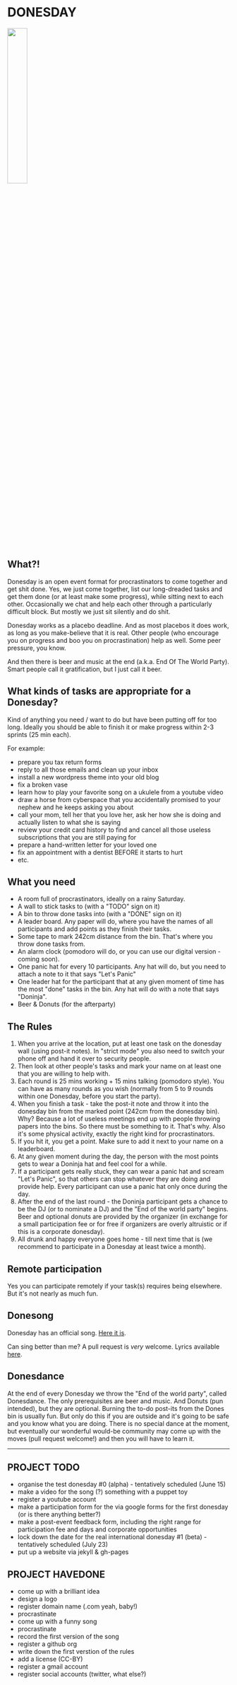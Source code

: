 # DONESDAY

<img src="https://cdn.rawgit.com/donesday/donesday/master/branding/logo.svg" width="30%" />

## What?!

Donesday is an open event format for procrastinators to come together and get shit done. Yes, we just come together, list our long-dreaded tasks and get them done (or at least make some progress), while sitting next to each other. Occasionally we chat and help each other through a particularly difficult block. But mostly we just sit silently and do shit.

Donesday works as a placebo deadline. And as most placebos it does work, as long as you make-believe that it is real. Other people (who encourage you on progress and boo you on procrastination) help as well. Some peer pressure, you know.

And then there is beer and music at the end (a.k.a. End Of The World Party). Smart people call it gratification, but I just call it beer.

## What kinds of tasks are appropriate for a Donesday?

Kind of anything you need / want to do but have been putting off for too long.
Ideally you should be able to finish it or make progress within 2-3 sprints (25 min each).

For example:

* prepare you tax return forms
* reply to all those emails and clean up your inbox
* install a new wordpress theme into your old blog
* fix a broken vase
* learn how to play your favorite song on a ukulele from a youtube video
* draw a horse from cyberspace that you accidentally promised to your nephew and he keeps asking you about
* call your mom, tell her that you love her, ask her how she is doing and actually listen to what she is saying
* review your credit card history to find and cancel all those useless subscriptions that you are still paying for
* prepare a hand-written letter for your loved one
* fix an appointment with a dentist BEFORE it starts to hurt
* etc.

## What you need

* A room full of procrastinators, ideally on a rainy Saturday.
* A wall to stick tasks to (with a "TODO" sign on it)
* A bin to throw done tasks into (with a "DONE" sign on it)
* A leader board. Any paper will do, where you have the names of all participants and add points as they finish their tasks.
* Some tape to mark 242cm distance from the bin. That's where you throw done tasks from.
* An alarm clock (pomodoro will do, or you can use our digital version - coming soon).
* One panic hat for every 10 participants. Any hat will do, but you need to attach a note to it that says "Let's Panic"
* One leader hat for the participant that at any given moment of time has the most "done" tasks in the bin. Any hat will do with a note that says "Doninja".
* Beer & Donuts (for the afterparty)

## The Rules

1. When you arrive at the location, put at least one task on the donesday wall (using post-it notes). In "strict mode" you also need to switch your phone off and hand it over to security people.
2. Then look at other people's tasks and mark your name on at least one that you are willing to help with.
3. Each round is 25 mins working + 15 mins talking (pomodoro style). You can have as many rounds as you wish (normally from 5 to 9 rounds within one Donesday, before you start the party).
4. When you finish a task - take the post-it note and throw it into the donesday bin from the marked point (242cm from the donesday bin). Why? Because a lot of useless meetings end up with people throwing papers into the bins. So there must be something to it. That's why. Also it's some physical activity, exactly the right kind for procrastinators. 
5. If you hit it, you get a point. Make sure to add it next to your name on a leaderboard.
6. At any given moment during the day, the person with the most points gets to wear a Doninja hat and feel cool for a while.
7. If a participant gets really stuck, they can wear a panic hat and scream "Let's Panic", so that others can stop whatever they are doing and provide help. Every participant can use a panic hat only once during the day. 
8. After the end of the last round - the Doninja participant gets a chance to be the DJ (or to nominate a DJ) and the "End of the world party" begins. Beer and optional donuts are provided by the organizer (in exchange for a small participation fee or for free if organizers are overly altruistic or if this is a corporate donesday).
9. All drunk and happy everyone goes home - till next time that is (we recommend to participate in a Donesday at least twice a month).

## Remote participation

Yes you can participate remotely if your task(s) requires being elsewhere. But it's not nearly as much fun.

## Donesong
Donesday has an official song. [Here it is](https://soundcloud.com/george-strakhov/donesong).

Can sing better than me? A pull request is _very_ welcome.
Lyrics available [here](https://raw.githubusercontent.com/donesday/donesday/master/song/donesong-text.md).

## Donesdance
At the end of every Donesday we throw the "End of the world party", called Donesdance.
The only prerequisites are beer and music. And Donuts (pun intended), but they are optional.
Burning the to-do post-its from the Dones bin is usually fun. But only do this if you are outside and it's going to be safe and you know what you are doing.
There is no special dance at the moment, but eventually our wonderful would-be community may come up with the moves (pull request welcome!) and then you will have to learn it.

------------------

## PROJECT TODO

* organise the test donesday #0 (alpha) - tentatively scheduled (June 15)
* make a video for the song (?) something with a puppet toy
* register a youtube account
* make a participation form for the via google forms for the first donesday (or is there anything better?)
* make a post-event feedback form, including the right range for participation fee and days and corporate opportunities
* lock down the date for the real international donesday #1 (beta) - tentatively scheduled (July 23)
* put up a website via jekyll & gh-pages

## PROJECT HAVEDONE

* come up with a brilliant idea
* design a logo
* register domain name (.com yeah, baby!)
* procrastinate
* come up with a funny song
* procrastinate
* record the first version of the song
* register a github org
* write down the first verstion of the rules
* add a license (CC-BY)
* register a gmail account
* register social accounts (twitter, what else?)
